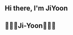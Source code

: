 ## Hi there, I'm JiYoon

## 👩🏻‍💻Ji-Yoon👩🏻‍💻
<!--bullet list>


## 
<img src="https://img.shields.io/badge/Python-3776AB?style=flat-square&logo=python&logoColor=white"/>

<!--
**jy9922/jy9922** is a ✨ _special_ ✨ repository because its `README.md` (this file) appears on your GitHub profile.

Here are some ideas to get you started:

- 🔭 I’m currently working on ...
- 🌱 I’m currently learning ...
- 👯 I’m looking to collaborate on ...
- 🤔 I’m looking for help with ...
- 💬 Ask me about ...
- 📫 How to reach me: ...
- 😄 Pronouns: ...
- ⚡ Fun fact: ...
-->

